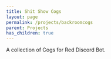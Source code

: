 ```yaml
---
title: Shit Show Cogs
layout: page
permalink: /projects/backroomcogs
parent: Projects
has_children: true
---
```



A collection of Cogs for Red Discord Bot.
